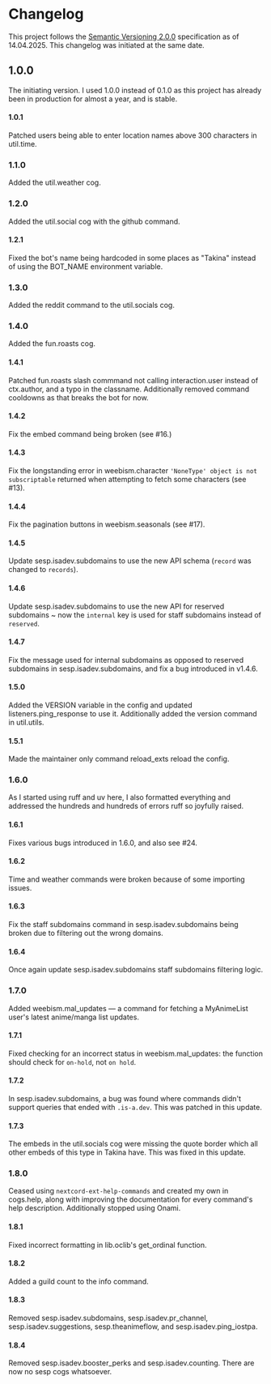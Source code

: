 # Changelog
This project follows the [Semantic Versioning 2.0.0](https://semver.org/) specification as of 14.04.2025. This changelog was initiated at the same date.

## 1.0.0
The initiating version. I used 1.0.0 instead of 0.1.0 as this project has already been in production for almost a year, and is stable.

#### 1.0.1
Patched users being able to enter location names above 300 characters in util.time.

### 1.1.0
Added the util.weather cog.

### 1.2.0
Added the util.social cog with the github command.

#### 1.2.1
Fixed the bot's name being hardcoded in some places as "Takina" instead of using the BOT_NAME environment variable.

### 1.3.0
Added the reddit command to the util.socials cog.

### 1.4.0
Added the fun.roasts cog.

#### 1.4.1
Patched fun.roasts slash commmand not calling interaction.user instead of ctx.author, and a typo in the classname. Additionally removed command cooldowns as that breaks the bot for now.

#### 1.4.2
Fix the embed command being broken (see #16.)

#### 1.4.3
Fix the longstanding error in weebism.character `'NoneType' object is not subscriptable` returned when attempting to fetch some characters (see #13).

#### 1.4.4
Fix the pagination buttons in weebism.seasonals (see #17).

#### 1.4.5
Update sesp.isadev.subdomains to use the new API schema (`record` was changed to `records`).

#### 1.4.6
Update sesp.isadev.subdomains to use the new API for reserved subdomains ~ now the `internal` key is used for staff subdomains instead of `reserved`.

#### 1.4.7
Fix the message used for internal subdomains as opposed to reserved subdomains in sesp.isadev.subdomains, and fix a bug introduced in v1.4.6.

#### 1.5.0
Added the VERSION variable in the config and updated listeners.ping_response to use it. Additionally added the version command in util.utils.

#### 1.5.1
Made the maintainer only command reload_exts reload the config.

### 1.6.0
As I started using ruff and uv here, I also formatted everything and addressed the hundreds and hundreds of errors ruff so joyfully raised.

#### 1.6.1
Fixes various bugs introduced in 1.6.0, and also see #24.

#### 1.6.2
Time and weather commands were broken because of some importing issues.

#### 1.6.3
Fix the staff subdomains command in sesp.isadev.subdomains being broken due to filtering out the wrong domains.

#### 1.6.4
Once again update sesp.isadev.subdomains staff subdomains filtering logic.

### 1.7.0
Added weebism.mal_updates — a command for fetching a MyAnimeList user's latest anime/manga list updates.

#### 1.7.1
Fixed checking for an incorrect status in weebism.mal_updates: the function should check for `on-hold`, not `on hold`.

#### 1.7.2
In sesp.isadev.subdomains, a bug was found where commands didn't support queries that ended with `.is-a.dev`. This was patched in this update.

#### 1.7.3
The embeds in the util.socials cog were missing the quote border which all other embeds of this type in Takina have. This was fixed in this update.

### 1.8.0
Ceased using `nextcord-ext-help-commands` and created my own in cogs.help, along with improving the documentation for every command's help description. Additionally stopped using Onami.

#### 1.8.1
Fixed incorrect formatting in lib.oclib's get_ordinal function.

#### 1.8.2
Added a guild count to the info command.

#### 1.8.3
Removed sesp.isadev.subdomains, sesp.isadev.pr_channel, sesp.isadev.suggestions, sesp.theanimeflow, and sesp.isadev.ping_iostpa.

#### 1.8.4
Removed sesp.isadev.booster_perks and sesp.isadev.counting. There are now no sesp cogs whatsoever.